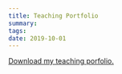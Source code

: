 ```yaml
---
title: Teaching Portfolio
summary: 
tags:
date: 2019-10-01
---
```


<a href="./teaching_portfolio.pdf" download="Teaching_Portfolio_Brenden_Eum">Download my teaching porfolio.</a>